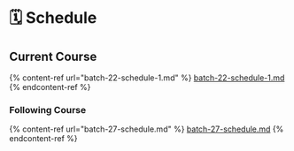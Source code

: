 # 🗓 Schedule

## Current Course

{% content-ref url="batch-22-schedule-1.md" %}
[batch-22-schedule-1.md](batch-22-schedule-1.md)
{% endcontent-ref %}

### Following Course

{% content-ref url="batch-27-schedule.md" %}
[batch-27-schedule.md](batch-27-schedule.md)
{% endcontent-ref %}

